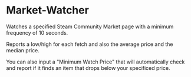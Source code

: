 # Market-Watcher
Watches a specified Steam Community Market page with a minimum frequency of 10 seconds.

Reports a low/high for each fetch and also the average price and the median price.

You can also input a "Minimum Watch Price" that will automatically check and report if it finds an item that drops below your specificed price. 

